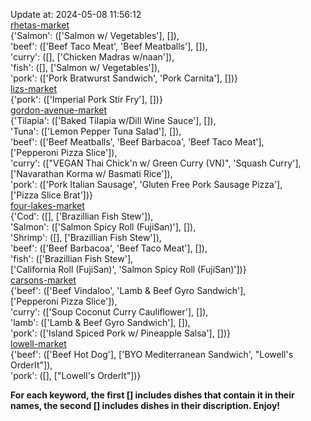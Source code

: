 Update at: 2024-05-08 11:56:12  
[rhetas-market](https://wisc-housingdining.nutrislice.com/menu/rhetas-market/lunch/2024-05-08)  
{'Salmon': (['Salmon w/ Vegetables'], []),  
 'beef': (['Beef Taco Meat', 'Beef Meatballs'], []),  
 'curry': ([], ['Chicken Madras w/naan']),  
 'fish': ([], ['Salmon w/ Vegetables']),  
 'pork': (['Pork Bratwurst Sandwich', 'Pork Carnita'], [])}  
[lizs-market](https://wisc-housingdining.nutrislice.com/menu/lizs-market/lunch/2024-05-08)  
{'pork': (['Imperial Pork Stir Fry'], [])}  
[gordon-avenue-market](https://wisc-housingdining.nutrislice.com/menu/gordon-avenue-market/lunch/2024-05-08)  
{'Tilapia': (['Baked Tilapia w/Dill Wine Sauce'], []),  
 'Tuna': (['Lemon Pepper Tuna Salad'], []),  
 'beef': (['Beef Meatballs', 'Beef Barbacoa', 'Beef Taco Meat'],  
          ['Pepperoni Pizza Slice']),  
 'curry': (["VEGAN Thai Chick'n w/ Green Curry (VN)", 'Squash Curry'],  
           ['Navarathan Korma w/ Basmati Rice']),  
 'pork': (['Pork Italian Sausage', 'Gluten Free Pork Sausage Pizza'],  
          ['Pizza Slice Brat'])}  
[four-lakes-market](https://wisc-housingdining.nutrislice.com/menu/four-lakes-market/lunch/2024-05-08)  
{'Cod': ([], ['Brazillian Fish Stew']),  
 'Salmon': (['Salmon Spicy Roll (FujiSan)'], []),  
 'Shrimp': ([], ['Brazillian Fish Stew']),  
 'beef': (['Beef Barbacoa', 'Beef Taco Meat'], []),  
 'fish': (['Brazillian Fish Stew'],  
          ['California Roll  (FujiSan)', 'Salmon Spicy Roll (FujiSan)'])}  
[carsons-market](https://wisc-housingdining.nutrislice.com/menu/carsons-market/lunch/2024-05-08)  
{'beef': (['Beef Vindaloo', 'Lamb & Beef Gyro Sandwich'],  
          ['Pepperoni Pizza Slice']),  
 'curry': (['Soup Coconut Curry Cauliflower'], []),  
 'lamb': (['Lamb & Beef Gyro Sandwich'], []),  
 'pork': (['Island Spiced Pork w/ Pineapple Salsa'], [])}  
[lowell-market](https://wisc-housingdining.nutrislice.com/menu/lowell-market/lunch/2024-05-08)  
{'beef': (['Beef Hot Dog'], ['BYO Mediterranean Sandwich', "Lowell's OrderIt"]),  
 'pork': ([], ["Lowell's OrderIt"])}  
  
**For each keyword, the first [] includes dishes that contain it in their names, the second [] includes dishes in their discription. Enjoy!**  

